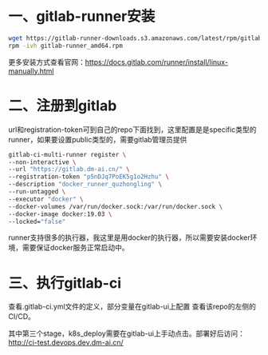 

# 一、gitlab-runner安装

```bash 
wget https://gitlab-runner-downloads.s3.amazonaws.com/latest/rpm/gitlab-runner_amd64.rpm 
rpm -ivh gitlab-runner_amd64.rpm
```

更多安装方式查看官网：https://docs.gitlab.com/runner/install/linux-manually.html

# 二、注册到gitlab


url和registration-token可到自己的repo下面找到，这里配置是是specific类型的runner，如果要设置public类型的，需要gitlab管理员提供
```bash
gitlab-ci-multi-runner register \
--non-interactive \
--url "https://gitlab.dm-ai.cn/" \
--registration-token "p5nDJq7PoEK5g1o2Hzhu" \
--description "docker_runner_quzhongling" \
--run-untagged \
--executor "docker" \
--docker-volumes /var/run/docker.sock:/var/run/docker.sock \
--docker-image docker:19.03 \
--locked="false"
```

runner支持很多的执行器，我这里是用docker的执行器，所以需要安装docker环境，需要保证docker服务正常启动中。


# 三、执行gitlab-ci

查看.gitlab-ci.yml文件的定义，部分变量在gitlab-ui上配置
查看该repo的左侧的CI/CD。

其中第三个stage，k8s_deploy需要在gitlab-ui上手动点击。部署好后访问：http://ci-test.devops.dev.dm-ai.cn/
